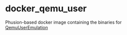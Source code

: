 # docker_qemu_user
Phusion-based docker image containing the binaries for [QemuUserEmulation](https://wiki.debian.org/QemuUserEmulation)
